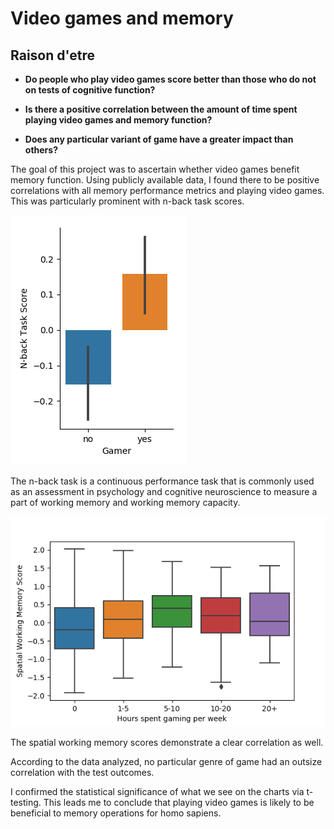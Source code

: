 # Video games and memory

## Raison d'etre

* **Do people who play video games score better than those who do not on tests of cognitive function?**

* **Is there a positive correlation between the amount of time spent playing video games and memory function?**

* **Does any particular variant of game have a greater impact than others?**

The goal of this project was to ascertain whether video games benefit memory function. Using publicly available data, I found there to be positive correlations with all memory performance metrics and playing video games. This was particularly prominent with n-back task scores. 

![Graph](/img/n-back-gamer.png)

The n-back task is a continuous performance task that is commonly used as an assessment in psychology and cognitive neuroscience to measure a part of working memory and working memory capacity. 

![Graph2](/img/spatial.png)

The spatial working memory scores demonstrate a clear correlation as well. 

According to the data analyzed, no particular genre of game had an outsize correlation with the test outcomes. 

I confirmed the statistical significance of what we see on the charts via t-testing. This leads me to conclude that playing video games is likely to be beneficial to memory operations for homo sapiens.


